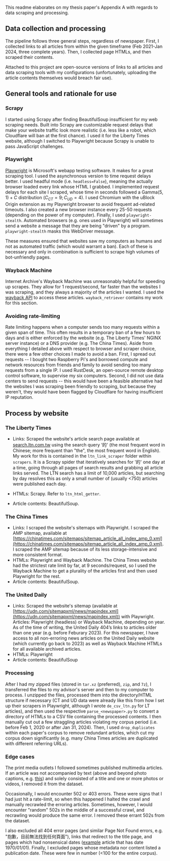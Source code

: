 This readme elaborates on my thesis paper's Appendix A with regards to data scraping and processing.

## Data collection and processing

The pipeline follows three general steps, regardless of newspaper. First, I collected links to all articles from within the given timeframe (Feb 2021-Jan 2024, three complete years). Then, I collected page HTMLs, and then scraped their contents.

Attached to this project are open-source versions of links to all articles and data scraping tools with my configurations (unfortunately, uploading the article contents themselves would breach fair use).

## General tools and rationale for use

### Scrapy

I started using Scrapy after finding BeautifulSoup insufficient for my web scraping needs. Built into Scrapy are customizable request delays that make your website traffic look more realistic (i.e. less like a robot, which Cloudflare will ban at the first chance). I used it for the Liberty Times website, although I switched to Playwright because Scrapy is unable to pass JavaScript challenges.

### Playwright

[Playwright](https://playwright.dev) is Microsoft's webapp testing software. It makes for a great scraping tool. I used the asynchronous version to time request delays better. I used headful mode (i.e. `headless=False`), meaning the actually browser loaded every link whose HTML I grabbed. I implemented request delays for each site I scraped, whose time in seconds followed a $\text{Gamma}(5,1) + C$ distribution ($C_{CT} = 9; C_{UD} = 4$). I used Chromium with the uBlock Origin extension as my Playwright browser to avoid frequent ad-related timeouts. I also created a new browser instance every 25-50 requests (depending on the power of my computer). Finally, I used `playwright-stealth`. Automated browsers (e.g. ones used in Playwright) will sometimes send a website a message that they are being "driven" by a program. `playwright-stealth` masks this WebDriver message.

These measures ensured that websites saw my computers as humans and not as automated traffic (which would warrant a ban). Each of these is necessary and only in combination is sufficient to scrape high volumes of bot-unfriendly pages. 

### Wayback Machine
Internet Archive's Wayback Machine was unreasonably helpful for speeding up scrapes. They allow for 1 request/second, far faster than the websites I was scraping, and they always a majority of the articles I wanted. I used the [wayback API](https://wayback.readthedocs.io/en/stable/) to access these articles. `wayback_retriever` contains my work for this section.


### Avoiding rate-limiting

Rate limiting happens when a computer sends too many requests within a given span of time. This often results in a temporary ban of a few hours to days and is either enforced by the website (e.g. The Liberty Times' NGINX server instance) or a DNS provider (e.g. The China Times). Aside from everything I detailed above with respect to browser and scraper choice, there were a few other choices I made to avoid a ban. First, I spread out requests -- I bought two Raspberry Pi's and borrowed compute and network resources from friends and family to avoid sending too many requests from a single IP. I used RustDesk, an open-source remote desktop control software, to supervise my six computers. Second, I did not use data centers to send requests -- this would have been a feasible alternative had the websites I was scraping been friendly to scraping, but because they weren't, they would have been flagged by Cloudflare for having insufficient IP reputation.


## Process by website

### The Liberty Times
- Links: Scraped the website's article search page available at [search.ltn.com.tw](search.ltn.com.tw) using the search query ‘的' (the most frequent word in Chinese; more frequent than "the", the most frequent word in English). My work for this is contained in the `ltn_link_scraper` folder within `scrapers`. It is a Scrapy spider that iteratively searches for '的' one day at a time, going through  all pages of search results and grabbing all article links served. The LTN search has a limit of 10,000 articles, but searching by day resolves this as only a small number of (usually <750) articles were published each day.

- HTMLs: Scrapy. Refer to `ltn_html_getter`.
- Article contents: BeautifulSoup.


### The China Times
- Links: I scraped the website's sitemaps with Playwright. I scraped the AMP sitemap, available at [https://chinatimes.com/sitemaps/sitemap_article_all_index_amp_0.xml](https://chinatimes.com/sitemaps/sitemap_article_all_index_amp_0.xml). I scraped the AMP sitemap because of its less storage-intensive and more consistent format.
- HTMLs: Playwright and Wayback Machine. The China Times website had the strictest rate limit by far, at 9 seconds/request, so I used the Wayback Machine to get a plurality of the articles first and then used Playwright for the rest.
- Article contents: BeautifulSoup. 

### The United Daily
- Links: Scraped the website's sitemap (available at [https://udn.com/sitemapxml/news/mapindex.xml](https://udn.com/sitemapxml/news/mapindex.xml)) with Playwright. 
Articles: Playwright (headless) or Wayback Machine, depending on year. As of the time of writing, the United Daily 404’s links to articles older than one year (e.g. before Feburary 2023). For this newspaper, I have access to all non-erroring news articles on the United Daily website (which currently go back to 2023) as well as Wayback Machine HTMLs for all available archived articles.
- HTMLs: Playwright
- Article contents: BeautifulSoup

### Processing

After I had my zipped files (stored in `tar.xz` (preferred), `zip`, and `7z`), I transferred the files to my advisor's server and then to my computer to process. I unzipped the files, processed them into the directory/HTML structure if necessary (CT and UD data were already like this from how I set up their scrapers in Playwright, although I wrote `de_csv_ltn.py` for LT articles), and then used the respective `parse_<newspaper>.py` to convert a directory of HTMLs to a CSV file containing the processed contents. I then manually cut out a few straggling articles violating my corpus period (i.e. before Feb 1, 2020 or after Jan 31, 2024). Then, I used `drop_duplicates` within each paper's corpus to remove redundant articles, which cut my corpus down significantly (e.g. many China Times articles are duplicated with different referring URLs).

### Edge cases
The print media outlets I followed sometimes published multimedia articles. If an article was not accompanied by text (above and beyond photo captions, e.g. [this](https://udn.com/news/story/7328/7448580)) and solely consisted of a title and one or more photos or videos, I removed it from the dataset.

Occasionally, I would encounter 502 or 403 errors. These were signs that I had just hit a rate-limit, so when this happened I halted the crawl and manually recrawled the erroring articles. Sometimes, however, I would encounter "random" 502s in the middle of a successful crawl, and recrawling would produce the same error. I removed these errant 502s from the dataset.

I also excluded all 404 error pages (and similar Page Not Found errors, e.g. "抱歉，目前無法找到任何頁面"), links that redirect to the title page, and pages which had nonsensical dates ([example](https://ec.ltn.com.tw/article/breakingnews/4175363) article that has date 1970/01/01). Finally, I excluded pages whose metadata nor content listed a publication date. These were few in number (<100 for the entire corpus). 


